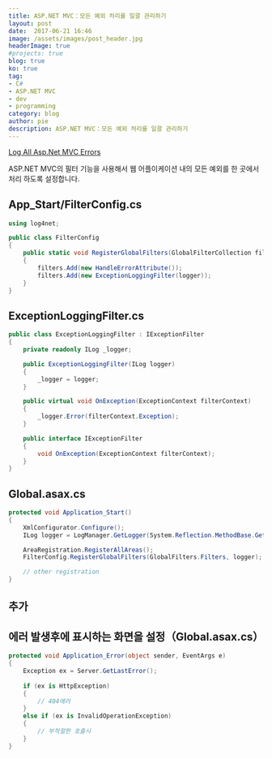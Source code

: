 ```yaml
---
title: ASP.NET MVC：모든 예외 처리를 일괄 관리하기
layout: post
date:  2017-06-21 16:46
image: /assets/images/post_header.jpg
headerImage: true
#projects: true
blog: true
ko: true
tag:
- C#
- ASP.NET MVC
- dev
- programming
category: blog
author: pie
description: ASP.NET MVC：모든 예외 처리를 일괄 관리하기
---
```


[Log All Asp.Net MVC Errors](https://paulthecyclist.com/2013/05/17/log-all-mvc-errors/)

ASP.NET MVC의 필터 기능을 사용해서 웹 어플이케이션 내의 모든 예외를 한 곳에서 처리 하도록 설정합니다.

## App_Start/FilterConfig.cs
```cs
using log4net;

public class FilterConfig
{
	public static void RegisterGlobalFilters(GlobalFilterCollection filters, ILog logger)
	{
		filters.Add(new HandleErrorAttribute());
		filters.Add(new ExceptionLoggingFilter(logger));
	}
}
```

## ExceptionLoggingFilter.cs
```cs
public class ExceptionLoggingFilter : IExceptionFilter
{
	private readonly ILog _logger;

	public ExceptionLoggingFilter(ILog logger)
	{
		_logger = logger;
	}

	public virtual void OnException(ExceptionContext filterContext)
	{
		_logger.Error(filterContext.Exception);
	}

	public interface IExceptionFilter
	{
		void OnException(ExceptionContext filterContext);
	}
}
```

## Global.asax.cs
```cs
protected void Application_Start()
{
	XmlConfigurator.Configure();
	ILog logger = LogManager.GetLogger(System.Reflection.MethodBase.GetCurrentMethod().DeclaringType);

	AreaRegistration.RegisterAllAreas();
	FilterConfig.RegisterGlobalFilters(GlobalFilters.Filters, logger);

	// other registration
}
```

## 추가
## 에러 발생후에 표시하는 화면을 설정（Global.asax.cs）
```cs
protected void Application_Error(object sender, EventArgs e)
{
	Exception ex = Server.GetLastError();
	
	if (ex is HttpException)
	{
		// 404에러
	}
	else if (ex is InvalidOperationException)
	{
		// 부적절한 호출시
	}
}
```
